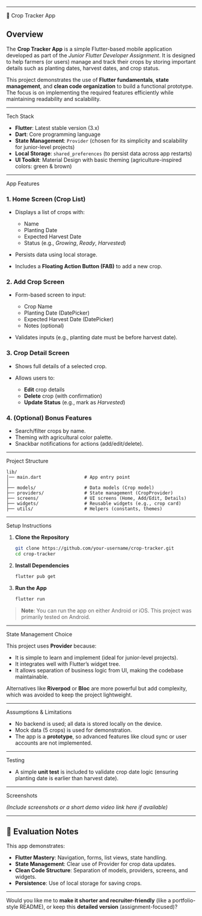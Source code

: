 
---

 🌱 Crop Tracker App

## Overview

The **Crop Tracker App** is a simple Flutter-based mobile application developed as part of the *Junior Flutter Developer Assignment*. It is designed to help farmers (or users) manage and track their crops by storing important details such as planting dates, harvest dates, and crop status.

This project demonstrates the use of **Flutter fundamentals**, **state management**, and **clean code organization** to build a functional prototype. The focus is on implementing the required features efficiently while maintaining readability and scalability.

---

Tech Stack

* **Flutter**: Latest stable version (3.x)
* **Dart**: Core programming language
* **State Management**: `Provider` (chosen for its simplicity and scalability for junior-level projects)
* **Local Storage**: `shared_preferences` (to persist data across app restarts)
* **UI Toolkit**: Material Design with basic theming (agriculture-inspired colors: green & brown)

---

App Features

### 1. Home Screen (Crop List)

* Displays a list of crops with:

  * Name
  * Planting Date
  * Expected Harvest Date
  * Status (e.g., *Growing*, *Ready*, *Harvested*)
* Persists data using local storage.
* Includes a **Floating Action Button (FAB)** to add a new crop.

### 2. Add Crop Screen

* Form-based screen to input:

  * Crop Name
  * Planting Date (DatePicker)
  * Expected Harvest Date (DatePicker)
  * Notes (optional)
* Validates inputs (e.g., planting date must be before harvest date).

### 3. Crop Detail Screen

* Shows full details of a selected crop.
* Allows users to:

  * **Edit** crop details
  * **Delete** crop (with confirmation)
  * **Update Status** (e.g., mark as *Harvested*)

### 4. (Optional) Bonus Features

* Search/filter crops by name.
* Theming with agricultural color palette.
* Snackbar notifications for actions (add/edit/delete).

---

Project Structure

```plaintext
lib/
│── main.dart                # App entry point
│
├── models/                  # Data models (Crop model)
├── providers/               # State management (CropProvider)
├── screens/                 # UI screens (Home, Add/Edit, Details)
├── widgets/                 # Reusable widgets (e.g., crop card)
├── utils/                   # Helpers (constants, themes)
```

---

Setup Instructions

1. **Clone the Repository**

   ```bash
   git clone https://github.com/your-username/crop-tracker.git
   cd crop-tracker
   ```

2. **Install Dependencies**

   ```bash
   flutter pub get
   ```

3. **Run the App**

   ```bash
   flutter run
   ```

> **Note**: You can run the app on either Android or iOS. This project was primarily tested on Android.

---

State Management Choice

This project uses **Provider** because:

* It is simple to learn and implement (ideal for junior-level projects).
* It integrates well with Flutter’s widget tree.
* It allows separation of business logic from UI, making the codebase maintainable.

Alternatives like **Riverpod** or **Bloc** are more powerful but add complexity, which was avoided to keep the project lightweight.

---

Assumptions & Limitations

* No backend is used; all data is stored locally on the device.
* Mock data (5 crops) is used for demonstration.
* The app is a **prototype**, so advanced features like cloud sync or user accounts are not implemented.

---

Testing

* A simple **unit test** is included to validate crop date logic (ensuring planting date is earlier than harvest date).

---

Screenshots 

*(Include screenshots or a short demo video link here if available)*

---

## 📝 Evaluation Notes

This app demonstrates:

* **Flutter Mastery**: Navigation, forms, list views, state handling.
* **State Management**: Clear use of Provider for crop data updates.
* **Clean Code Structure**: Separation of models, providers, screens, and widgets.
* **Persistence**: Use of local storage for saving crops.

---

Would you like me to **make it shorter and recruiter-friendly** (like a portfolio-style README), or keep this **detailed version** (assignment-focused)?
